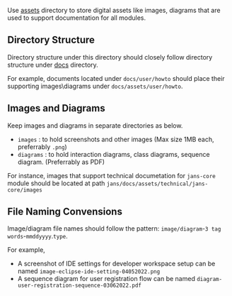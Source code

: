 Use [assets](../assets) directory to store digital assets like images, diagrams that are used to support documentation for all modules. 

## Directory Structure
Directory structure under this directory should closely follow directory structure under [docs](../docs) directory. 

For example, documents located under `docs/user/howto` should place their supporting images\diagrams under `docs/assets/user/howto`.

## Images and Diagrams
Keep images and diagrams in separate directories as below. 
 - `images` : to hold screenshots and other images (Max size 1MB each, preferrably `.png`)
 - `diagrams` : to hold interaction diagrams, class diagrams, sequence diagram. (Preferrably as PDF)

For instance, images that support technical documetation for `jans-core` module should be located at path `jans/docs/assets/technical/jans-core/images`

## File Naming Convensions 
Image/diagram file names should follow the pattern: `image/diagram`-`3 tag words`-`mmddyyyy`.`type`.

For example,
- A screenshot of IDE settings for developer workspace setup can be named `image-eclipse-ide-setting-04052022.png`
- A sequence diagram for user registration flow can be named `diagram-user-registration-sequence-03062022.pdf`
